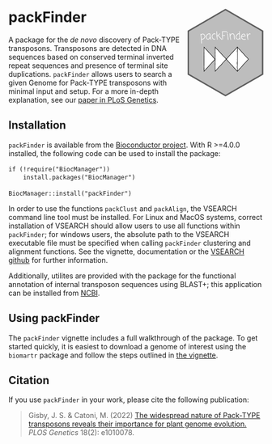 # packFinder <img src="inst/packFinder_hex.png" align="right" height="174" width="150" />

A package for the *de novo* discovery of Pack-TYPE transposons. Transposons are detected in DNA sequences based on conserved terminal inverted repeat sequences and presence of terminal site duplications. `packFinder` allows users to search a given Genome for Pack-TYPE transposons with minimal input and setup. For a more in-depth explanation, see our [paper in PLoS Genetics](https://doi.org/10.1371/journal.pgen.1010078).

## Installation
`packFinder` is available from the [Bioconductor project](https://bioconductor.org/packages/packFinder/). With R >=4.0.0 installed, the following code can be used to install the package:
```
if (!require("BiocManager"))
    install.packages("BiocManager")
    
BiocManager::install("packFinder")
```

In order to use the functions `packClust` and `packAlign`, the VSEARCH command line tool must be installed. For Linux and MacOS systems, correct installation of VSEARCH should allow users to use all functions within `packFinder`; for windows users, the absolute path to the VSEARCH executable file must be specified when calling `packFinder` clustering and alignment functions. See the vignette, documentation or the [VSEARCH github](https://github.com/torognes/vsearch) for further information.

Additionally, utilites are provided with the package for the functional annotation of internal transposon sequences using BLAST+; this application can be installed from [NCBI](https://blast.ncbi.nlm.nih.gov/Blast.cgi?PAGE_TYPE=BlastDocs&DOC_TYPE=Download).

## Using packFinder
The `packFinder` vignette includes a full walkthrough of the package. To get started quickly, it is easiest to download a genome of interest using the `biomartr` package and follow the steps outlined in [the vignette](https://bioconductor.org/packages/release/bioc/vignettes/packFinder/inst/doc/packFinder.html).

## Citation
If you use `packFinder` in your work, please cite the following publication:

> Gisby, J. S. & Catoni, M. (2022) [The widespread nature of Pack-TYPE transposons reveals their importance for plant genome evolution.](https://doi.org/10.1371/journal.pgen.1010078) *PLOS Genetics* 18(2): e1010078.
> 
